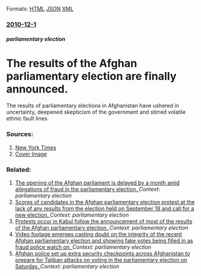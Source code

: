
Formats: [HTML](/news/2010/12/1/the-results-of-the-afghan-parliamentary-election-are-finally-announced.html)  [JSON](/news/2010/12/1/the-results-of-the-afghan-parliamentary-election-are-finally-announced.json)  [XML](/news/2010/12/1/the-results-of-the-afghan-parliamentary-election-are-finally-announced.xml)  

### [2010-12-1](/news/2010/12/1/index.md)

##### parliamentary election
# The results of the Afghan parliamentary election are finally announced. 

The results of parliamentary elections in Afghanistan have ushered in uncertainty, deepened skepticism of the government and stirred volatile ethnic fault lines.


### Sources:

1. [New York Times](https://www.nytimes.com/2010/12/02/world/asia/02afghan.html?_r=1)
1. [Cover Image](https://static01.nyt.com/images/icons/t_logo_291_black.png)

### Related:

1. [The opening of the Afghan parliament is delayed by a month amid allegations of fraud in the parliamentary election. ](/news/2011/01/19/the-opening-of-the-afghan-parliament-is-delayed-by-a-month-amid-allegations-of-fraud-in-the-parliamentary-election.md) _Context: parliamentary election_
2. [Scores of candidates in the Afghan parliamentary election protest at the lack of any results from the election held on September 18 and call for a new election. ](/news/2010/11/7/scores-of-candidates-in-the-afghan-parliamentary-election-protest-at-the-lack-of-any-results-from-the-election-held-on-september-18-and-call.md) _Context: parliamentary election_
3. [Protests occur in Kabul follow the announcement of most of the results of the Afghan parliamentary election. ](/news/2010/11/24/protests-occur-in-kabul-follow-the-announcement-of-most-of-the-results-of-the-afghan-parliamentary-election.md) _Context: parliamentary election_
4. [Video footage emerges casting doubt on the integrity of the recent Afghan parliamentary election and showing fake votes being filled in as fraud police watch on. ](/news/2010/09/26/video-footage-emerges-casting-doubt-on-the-integrity-of-the-recent-afghan-parliamentary-election-and-showing-fake-votes-being-filled-in-as-f.md) _Context: parliamentary election_
5. [Afghan police set up extra security checkpoints across Afghanistan to prepare for Taliban attacks on voting in the parliamentary election on Saturday. ](/news/2010/09/17/afghan-police-set-up-extra-security-checkpoints-across-afghanistan-to-prepare-for-taliban-attacks-on-voting-in-the-parliamentary-election-on.md) _Context: parliamentary election_
